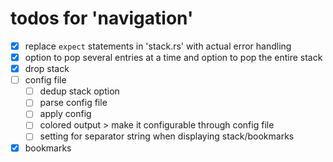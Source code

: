 # todos for 'navigation'

- [x] replace `expect` statements in 'stack.rs' with actual error handling
- [x] option to pop several entries at a time and option to pop the entire stack
- [x] drop stack
- [ ] config file
  - [ ] dedup stack option
  - [ ] parse config file
  - [ ] apply config
  - [ ] colored output > make it configurable through config file
  - [ ] setting for separator string when displaying stack/bookmarks
- [x] bookmarks 
